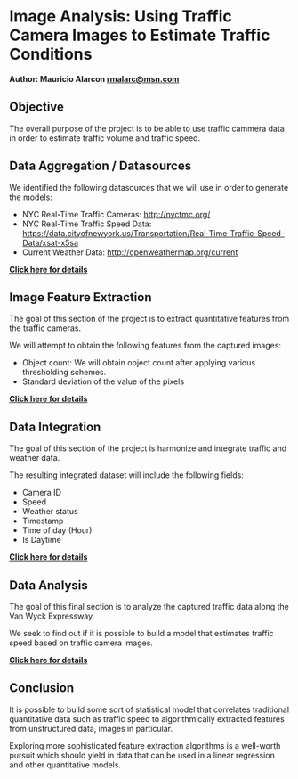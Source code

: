 # Image Analysis: Using Traffic Camera Images to Estimate Traffic Conditions

**Author: Mauricio Alarcon <rmalarc@msn.com>**

## Objective

The overall purpose of the project is to be able to use traffic cammera data in order to estimate traffic volume and traffic speed.

## Data Aggregation / Datasources

We identified the following datasources that we will use in order to generate the models:

* NYC Real-Time Traffic Cameras: http://nyctmc.org/
* NYC Real-Time Traffic Speed Data: https://data.cityofnewyork.us/Transportation/Real-Time-Traffic-Speed-Data/xsat-x5sa
* Current Weather Data: http://openweathermap.org/current

**[Click here for details](project_data_capturing.ipynb)**

## Image Feature Extraction

The goal of this section of the project is to extract quantitative features from the traffic cameras.

We will attempt to obtain the following features from the captured images:

* Object count: We will obtain object count after applying various thresholding schemes.
* Standard deviation of the value of the pixels

**[Click here for details](project_image_processing_and_feature_extraction.ipynb)**

## Data Integration

The goal of this section of the project is harmonize and integrate traffic and weather data.

The resulting integrated dataset will include the following fields:

* Camera ID
* Speed
* Weather status
* Timestamp
* Time of day (Hour)
* Is Daytime

**[Click here for details](project_traffic_and_weather_data_integration.ipynb)**

## Data Analysis

The goal of this final section is to analyze the captured traffic data along the Van Wyck Expressway.

We seek to find out if it is possible to build a model that estimates traffic speed based on traffic camera images.

**[Click here for details](project_analysis.ipynb)**

## Conclusion

It is possible to build some sort of statistical model that correlates traditional quantitative data such as traffic speed to algorithmically extracted features from unstructured data, images in particular.

Exploring more sophisticated feature extraction algorithms is a well-worth pursuit which should yield in data that can be used in a linear regression and other quantitative models.
